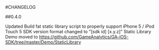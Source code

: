 #CHANGELOG

##0.4.0

Updated Build fat static library script to properly support iPhone 5 / iPod Touch 5
SDK version format changed to "[sdk id] [x.y.z]”
Static Library Demo moved to https://github.com/GameAnalytics/GA-iOS-SDK/tree/master/Demo/StaticLibrary

